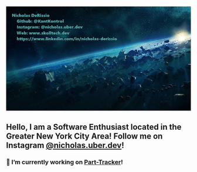 [![Hello 👋🏻](https://github.com/KantKontrol/KantKontrol/blob/master/banner1.jpg?raw=true)](https://www.skolltech.dev)

## Hello, I am a Software Enthusiast located in the Greater New York City Area! Follow me on Instagram [@nicholas.uber.dev](https://www.instagram.com/nicholas.uber.dev)!

### 🔭 I’m currently working on [Part-Tracker](https://github.com/KantKontrol/Part-Tracker)! 


